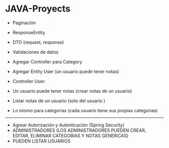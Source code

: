 # JAVA-Proyects

- Paginación 
- ResponseEntity
- DTO (request, response)
- Validaciones de datos
- Agregar Controller para Category

- Agregar Entity User (un usuario puede tener notas)
- Controller User: 
- Un usuario puede tener notas (crear notas de un usuario)
- Listar notas de un usuario (solo del usuario )
- Lo mismo para categorias (cada usuario tiene sus propias categorias)


--------------------------------------------------------------------------------


- Agrear Autorización y Autenticación (Spring Security)
- ADMINISTRADORES (LOS ADMINISTRADORES PUEDEN CREAR, EDITAR, ELIMINAR CATEGORIAS Y NOTAS GENERICAS) 
- PUEDEN LISTAR USUARIOS 